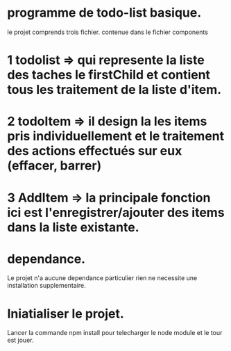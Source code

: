 # programme de todo-list basique.

le projet comprends trois fichier.
contenue dans le fichier components
  # 1 todolist => qui represente la liste des taches le firstChild et contient tous les traitement de la liste d'item.
  # 2 todoItem => il design la les items pris individuellement et le traitement des actions effectués sur eux (effacer, barrer)
  # 3 AddItem => la principale fonction ici est l'enregistrer/ajouter des items dans la liste existante.

  # dependance.
  Le projet n'a aucune dependance particulier rien ne necessite une installation supplementaire.

  # Iniatialiser le projet.
  Lancer la commande npm install pour telecharger le node module et le tour est jouer.
